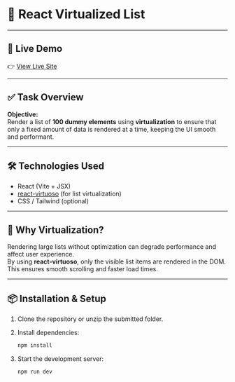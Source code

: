 # 📄 React Virtualized List 


---

## 🔗 Live Demo

👉 [View Live Site](https://reactvirtualization.netlify.app/)


---

## ✅ Task Overview

**Objective:**  
Render a list of **100 dummy elements** using **virtualization** to ensure that only a fixed amount of data is rendered at a time, keeping the UI smooth and performant.

---

## 🛠️ Technologies Used

- React (Vite + JSX)
- [react-virtuoso](https://virtuoso.dev/) (for list virtualization)
- CSS / Tailwind (optional)

---

## 🧠 Why Virtualization?

Rendering large lists without optimization can degrade performance and affect user experience.  
By using **react-virtuoso**, only the visible list items are rendered in the DOM. This ensures smooth scrolling and faster load times.

---

## 📦 Installation & Setup

1. Clone the repository or unzip the submitted folder.
2. Install dependencies:

   ```bash
   npm install

3. Start the development server:

   ```bash
   npm run dev